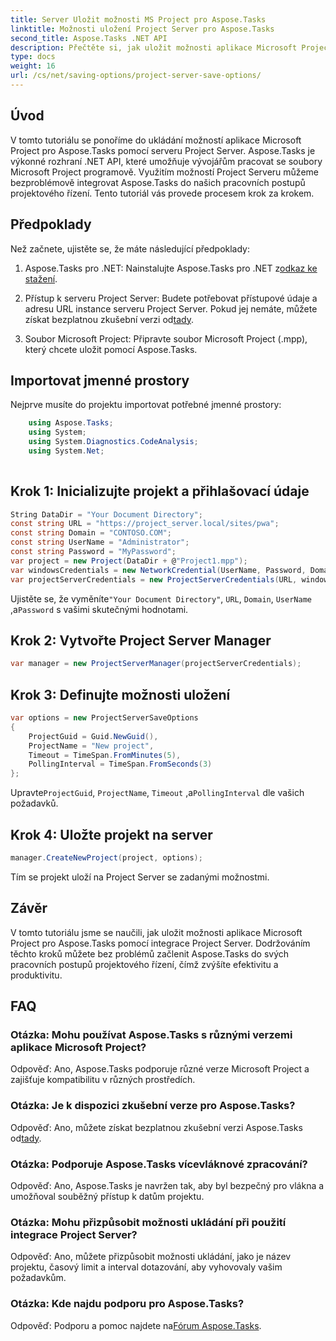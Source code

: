 ```yaml
---
title: Server Uložit možnosti MS Project pro Aspose.Tasks
linktitle: Možnosti uložení Project Server pro Aspose.Tasks
second_title: Aspose.Tasks .NET API
description: Přečtěte si, jak uložit možnosti aplikace Microsoft Project pro Aspose.Tasks pomocí integrace Project Server. Vylepšete své pracovní postupy projektového řízení.
type: docs
weight: 16
url: /cs/net/saving-options/project-server-save-options/
---
```

## Úvod
V tomto tutoriálu se ponoříme do ukládání možností aplikace Microsoft Project pro Aspose.Tasks pomocí serveru Project Server. Aspose.Tasks je výkonné rozhraní .NET API, které umožňuje vývojářům pracovat se soubory Microsoft Project programově. Využitím možností Project Serveru můžeme bezproblémově integrovat Aspose.Tasks do našich pracovních postupů projektového řízení. Tento tutoriál vás provede procesem krok za krokem.
## Předpoklady
Než začnete, ujistěte se, že máte následující předpoklady:
1.  Aspose.Tasks pro .NET: Nainstalujte Aspose.Tasks pro .NET z[odkaz ke stažení](https://releases.aspose.com/tasks/net/).
   
2. Přístup k serveru Project Server: Budete potřebovat přístupové údaje a adresu URL instance serveru Project Server. Pokud jej nemáte, můžete získat bezplatnou zkušební verzi od[tady](https://releases.aspose.com/).
3. Soubor Microsoft Project: Připravte soubor Microsoft Project (.mpp), který chcete uložit pomocí Aspose.Tasks.

## Importovat jmenné prostory
Nejprve musíte do projektu importovat potřebné jmenné prostory:
```csharp
    using Aspose.Tasks;
    using System;
    using System.Diagnostics.CodeAnalysis;
    using System.Net;
    
```
## Krok 1: Inicializujte projekt a přihlašovací údaje
```csharp
String DataDir = "Your Document Directory";
const string URL = "https://project_server.local/sites/pwa";
const string Domain = "CONTOSO.COM";
const string UserName = "Administrator";
const string Password = "MyPassword";
var project = new Project(DataDir + @"Project1.mpp");
var windowsCredentials = new NetworkCredential(UserName, Password, Domain);
var projectServerCredentials = new ProjectServerCredentials(URL, windowsCredentials);
```
 Ujistěte se, že vyměníte`"Your Document Directory"`, `URL`, `Domain`, `UserName` ,a`Password` s vašimi skutečnými hodnotami.
## Krok 2: Vytvořte Project Server Manager
```csharp
var manager = new ProjectServerManager(projectServerCredentials);
```
## Krok 3: Definujte možnosti uložení
```csharp
var options = new ProjectServerSaveOptions
{
    ProjectGuid = Guid.NewGuid(),
    ProjectName = "New project",
    Timeout = TimeSpan.FromMinutes(5),
    PollingInterval = TimeSpan.FromSeconds(3)
};
```
 Upravte`ProjectGuid`, `ProjectName`, `Timeout` ,a`PollingInterval` dle vašich požadavků.
## Krok 4: Uložte projekt na server
```csharp
manager.CreateNewProject(project, options);
```
Tím se projekt uloží na Project Server se zadanými možnostmi.

## Závěr
V tomto tutoriálu jsme se naučili, jak uložit možnosti aplikace Microsoft Project pro Aspose.Tasks pomocí integrace Project Server. Dodržováním těchto kroků můžete bez problémů začlenit Aspose.Tasks do svých pracovních postupů projektového řízení, čímž zvýšíte efektivitu a produktivitu.
## FAQ
### Otázka: Mohu používat Aspose.Tasks s různými verzemi aplikace Microsoft Project?
Odpověď: Ano, Aspose.Tasks podporuje různé verze Microsoft Project a zajišťuje kompatibilitu v různých prostředích.
### Otázka: Je k dispozici zkušební verze pro Aspose.Tasks?
 Odpověď: Ano, můžete získat bezplatnou zkušební verzi Aspose.Tasks od[tady](https://releases.aspose.com/).
### Otázka: Podporuje Aspose.Tasks vícevláknové zpracování?
Odpověď: Ano, Aspose.Tasks je navržen tak, aby byl bezpečný pro vlákna a umožňoval souběžný přístup k datům projektu.
### Otázka: Mohu přizpůsobit možnosti ukládání při použití integrace Project Server?
Odpověď: Ano, můžete přizpůsobit možnosti ukládání, jako je název projektu, časový limit a interval dotazování, aby vyhovovaly vašim požadavkům.
### Otázka: Kde najdu podporu pro Aspose.Tasks?
 Odpověď: Podporu a pomoc najdete na[Fórum Aspose.Tasks](https://forum.aspose.com/c/tasks/15).